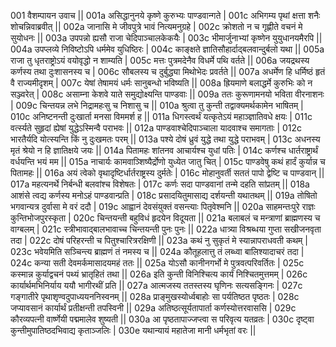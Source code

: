 001  	वैशम्पायन उवाच ||
001a	असिद्धानुनये कृष्णे कुरुभ्यः पाण्डवान्गते |
001c	अभिगम्य पृथां क्षत्ता शनैः शोचन्निवाब्रवीत् ||
002a	जानासि मे जीवपुत्रे भावं नित्यमनुग्रहे |
002c	क्रोशतो न च गृह्णीते वचनं मे सुयोधनः ||
003a	उपपन्नो ह्यसौ राजा चेदिपाञ्चालकेकयैः |
003c	भीमार्जुनाभ्यां कृष्णेन युयुधानयमैरपि ||
004a	उपप्लव्ये निविष्टोऽपि धर्ममेव युधिष्ठिरः |
004c	काङ्क्षते ज्ञातिसौहार्दाद्बलवान्दुर्बलो यथा ||
005a	राजा तु धृतराष्ट्रोऽयं वयोवृद्धो न शाम्यति |
005c	मत्तः पुत्रमदेनैव विधर्मे पथि वर्तते ||
006a	जयद्रथस्य कर्णस्य तथा दुःशासनस्य च |
006c	सौबलस्य च दुर्बुद्ध्या मिथोभेदः प्रवर्तते ||
007a	अधर्मेण हि धर्मिष्ठं हृतं वै राज्यमीदृशम् |
007c	येषां तेषामयं धर्मः सानुबन्धो भविष्यति ||
008a	ह्रियमाणे बलाद्धर्मे कुरुभिः को न सञ्ज्वरेत् |
008c	असाम्ना केशवे याते समुद्योक्ष्यन्ति पाण्डवाः ||
009a	ततः कुरूणामनयो भविता वीरनाशनः |
009c	चिन्तयन्न लभे निद्रामहःसु च निशासु च ||
010a	श्रुत्वा तु कुन्ती तद्वाक्यमर्थकामेन भाषितम् |
010c	अनिष्टनन्ती दुःखार्ता मनसा विममर्श ह ||
011a	धिगस्त्वर्थं यत्कृतेऽयं महाञ्ज्ञातिवधे क्षयः |
011c	वर्त्स्यते सुहृदां ह्येषां युद्धेऽस्मिन्वै पराभवः ||
012a	पाण्डवाश्चेदिपाञ्चाला यादवाश्च समागताः |
012c	भारतैर्यदि योत्स्यन्ति किं नु दुःखमतः परम् ||
013a	पश्ये दोषं ध्रुवं युद्धे तथा युद्धे पराभवम् |
013c	अधनस्य मृतं श्रेयो न हि ज्ञातिक्षये जयः ||
014a	पितामहः शांतनव आचार्यश्च युधां पतिः |
014c	कर्णश्च धार्तराष्ट्रार्थं वर्धयन्ति भयं मम ||
015a	नाचार्यः कामवाञ्शिष्यैर्द्रोणो युध्येत जातु चित् |
015c	पाण्डवेषु कथं हार्दं कुर्यान्न च पितामहः ||
016a	अयं त्वेको वृथादृष्टिर्धार्तराष्ट्रस्य दुर्मतेः |
016c	मोहानुवर्ती सततं पापो द्वेष्टि च पाण्डवान् ||
017a	महत्यनर्थे निर्बन्धी बलवांश्च विशेषतः |
017c	कर्णः सदा पाण्डवानां तन्मे दहति सांप्रतम् ||
018a	आशंसे त्वद्य कर्णस्य मनोऽहं पाण्डवान्प्रति |
018c	प्रसादयितुमासाद्य दर्शयन्ती यथातथम् ||
019a	तोषितो भगवान्यत्र दुर्वासा मे वरं ददौ |
019c	आह्वानं देवसंयुक्तं वसन्त्याः पितृवेश्मनि ||
020a	साहमन्तःपुरे राज्ञः कुन्तिभोजपुरस्कृता |
020c	चिन्तयन्ती बहुविधं हृदयेन विदूयता ||
021a	बलाबलं च मन्त्राणां ब्राह्मणस्य च वाग्बलम् |
021c	स्त्रीभावाद्बालभावाच्च चिन्तयन्ती पुनः पुनः ||
022a	धात्र्या विश्रब्धया गुप्ता सखीजनवृता तदा |
022c	दोषं परिहरन्ती च पितुश्चारित्ररक्षिणी ||
023a	कथं नु सुकृतं मे स्यान्नापराधवती कथम् |
023c	भवेयमिति सञ्चिन्त्य ब्राह्मणं तं नमस्य च ||
024a	कौतूहलात्तु तं लब्ध्वा बालिश्यादाचरं तदा |
024c	कन्या सती देवमर्कमासादयमहं ततः ||
025a	योऽसौ कानीनगर्भो मे पुत्रवत्परिवर्तितः |
025c	कस्मान्न कुर्याद्वचनं पथ्यं भ्रातृहितं तथा ||
026a	इति कुन्ती विनिश्चित्य कार्यं निश्चितमुत्तमम् |
026c	कार्यार्थमभिनिर्याय ययौ भागीरथीं प्रति ||
027a	आत्मजस्य ततस्तस्य घृणिनः सत्यसङ्गिनः |
027c	गङ्गातीरे पृथाशृण्वदुपाध्ययननिस्वनम् ||
028a	प्राङ्मुखस्योर्ध्वबाहोः सा पर्यतिष्ठत पृष्ठतः |
028c	जप्यावसानं कार्यार्थं प्रतीक्षन्ती तपस्विनी ||
029a	अतिष्ठत्सूर्यतापार्ता कर्णस्योत्तरवाससि |
029c	कौरव्यपत्नी वार्ष्णेयी पद्ममालेव शुष्यती ||
030a	आ पृष्ठतापाज्जप्त्वा स परिवृत्य यतव्रतः |
030c	दृष्ट्वा कुन्तीमुपातिष्ठदभिवाद्य कृताञ्जलिः |
030e 	यथान्यायं महातेजा मानी धर्मभृतां वरः ||
